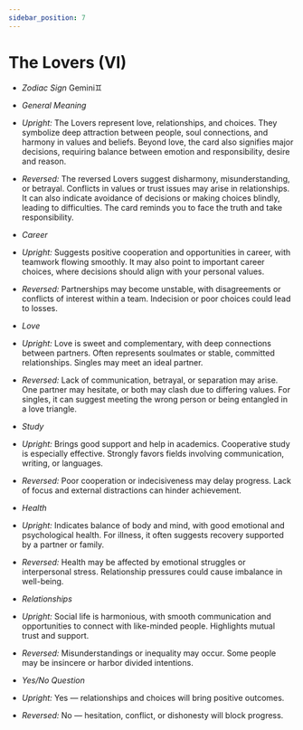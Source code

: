 ```yaml
---
sidebar_position: 7
---
```


# The Lovers (VI)

- *Zodiac Sign* Gemini♊️
- *General Meaning*
- *Upright:* The Lovers represent love, relationships, and choices. They symbolize deep attraction between people, soul connections, and harmony in values and beliefs. Beyond love, the card also signifies major decisions, requiring balance between emotion and responsibility, desire and reason.
- *Reversed:* The reversed Lovers suggest disharmony, misunderstanding, or betrayal. Conflicts in values or trust issues may arise in relationships. It can also indicate avoidance of decisions or making choices blindly, leading to difficulties. The card reminds you to face the truth and take responsibility.
- *Career*
- *Upright:* Suggests positive cooperation and opportunities in career, with teamwork flowing smoothly. It may also point to important career choices, where decisions should align with your personal values.
- *Reversed:* Partnerships may become unstable, with disagreements or conflicts of interest within a team. Indecision or poor choices could lead to losses.
- *Love*
- *Upright:* Love is sweet and complementary, with deep connections between partners. Often represents soulmates or stable, committed relationships. Singles may meet an ideal partner.
- *Reversed:* Lack of communication, betrayal, or separation may arise. One partner may hesitate, or both may clash due to differing values. For singles, it can suggest meeting the wrong person or being entangled in a love triangle.
- *Study*
- *Upright:* Brings good support and help in academics. Cooperative study is especially effective. Strongly favors fields involving communication, writing, or languages.
- *Reversed:* Poor cooperation or indecisiveness may delay progress. Lack of focus and external distractions can hinder achievement.
- *Health*
- *Upright:* Indicates balance of body and mind, with good emotional and psychological health. For illness, it often suggests recovery supported by a partner or family.
- *Reversed:* Health may be affected by emotional struggles or interpersonal stress. Relationship pressures could cause imbalance in well-being.
- *Relationships*
- *Upright:* Social life is harmonious, with smooth communication and opportunities to connect with like-minded people. Highlights mutual trust and support.
- *Reversed:* Misunderstandings or inequality may occur. Some people may be insincere or harbor divided intentions.

- *Yes/No Question*
- *Upright:* Yes — relationships and choices will bring positive outcomes.
- *Reversed:* No — hesitation, conflict, or dishonesty will block progress.
